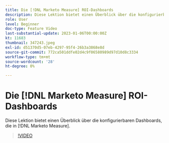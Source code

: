 ```yaml
---
title: Die [!DNL Marketo Measure] ROI-Dashboards
description: Diese Lektion bietet einen Überblick über die konfigurierbaren Dashboards, die in [!DNL Marketo Measure].
role: User
level: Beginner
doc-type: Feature Video
last-substantial-update: 2023-01-06T00:00:00Z
kt: 11683
thumbnail: 347243.jpeg
exl-id: d51370d5-07eb-4297-95f4-26b3a3868e8d
source-git-commit: 772ca501ddfe02d4c9f06580989d97d10d8c3334
workflow-type: tm+mt
source-wordcount: '28'
ht-degree: 0%

---
```


# Die [!DNL Marketo Measure] ROI-Dashboards

Diese Lektion bietet einen Überblick über die konfigurierbaren Dashboards, die in [!DNL Marketo Measure].

>[!VIDEO](https://video.tv.adobe.com/v/347243/?quality=12&learn=on)
